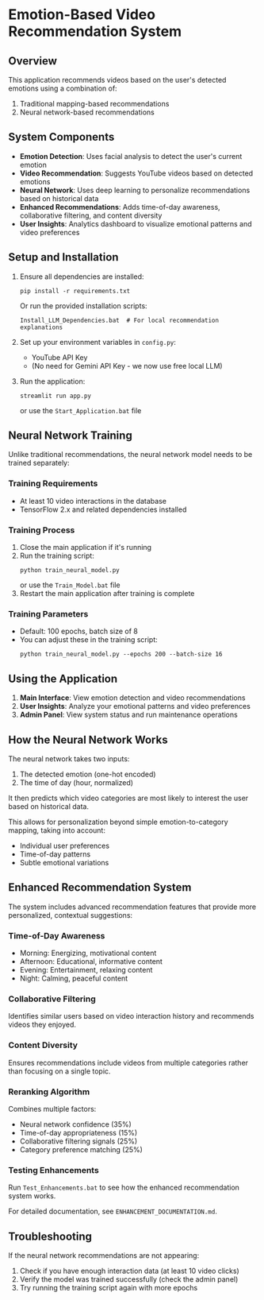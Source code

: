 # Emotion-Based Video Recommendation System

## Overview

This application recommends videos based on the user's detected emotions using a combination of:

1. Traditional mapping-based recommendations
2. Neural network-based recommendations

## System Components

- **Emotion Detection**: Uses facial analysis to detect the user's current emotion
- **Video Recommendation**: Suggests YouTube videos based on detected emotions
- **Neural Network**: Uses deep learning to personalize recommendations based on historical data
- **Enhanced Recommendations**: Adds time-of-day awareness, collaborative filtering, and content diversity
- **User Insights**: Analytics dashboard to visualize emotional patterns and video preferences

## Setup and Installation

1. Ensure all dependencies are installed:

   ```
   pip install -r requirements.txt
   ```

   Or run the provided installation scripts:

   ```
   Install_LLM_Dependencies.bat  # For local recommendation explanations
   ```

2. Set up your environment variables in `config.py`:

   - YouTube API Key
   - (No need for Gemini API Key - we now use free local LLM)

3. Run the application:
   ```
   streamlit run app.py
   ```
   or use the `Start_Application.bat` file

## Neural Network Training

Unlike traditional recommendations, the neural network model needs to be trained separately:

### Training Requirements

- At least 10 video interactions in the database
- TensorFlow 2.x and related dependencies installed

### Training Process

1. Close the main application if it's running
2. Run the training script:
   ```
   python train_neural_model.py
   ```
   or use the `Train_Model.bat` file
3. Restart the main application after training is complete

### Training Parameters

- Default: 100 epochs, batch size of 8
- You can adjust these in the training script:
  ```
  python train_neural_model.py --epochs 200 --batch-size 16
  ```

## Using the Application

1. **Main Interface**: View emotion detection and video recommendations
2. **User Insights**: Analyze your emotional patterns and video preferences
3. **Admin Panel**: View system status and run maintenance operations

## How the Neural Network Works

The neural network takes two inputs:

1. The detected emotion (one-hot encoded)
2. The time of day (hour, normalized)

It then predicts which video categories are most likely to interest the user based on historical data.

This allows for personalization beyond simple emotion-to-category mapping, taking into account:

- Individual user preferences
- Time-of-day patterns
- Subtle emotional variations

## Enhanced Recommendation System

The system includes advanced recommendation features that provide more personalized, contextual suggestions:

### Time-of-Day Awareness

- Morning: Energizing, motivational content
- Afternoon: Educational, informative content
- Evening: Entertainment, relaxing content
- Night: Calming, peaceful content

### Collaborative Filtering

Identifies similar users based on video interaction history and recommends videos they enjoyed.

### Content Diversity

Ensures recommendations include videos from multiple categories rather than focusing on a single topic.

### Reranking Algorithm

Combines multiple factors:

- Neural network confidence (35%)
- Time-of-day appropriateness (15%)
- Collaborative filtering signals (25%)
- Category preference matching (25%)

### Testing Enhancements

Run `Test_Enhancements.bat` to see how the enhanced recommendation system works.

For detailed documentation, see `ENHANCEMENT_DOCUMENTATION.md`.

## Troubleshooting

If the neural network recommendations are not appearing:

1. Check if you have enough interaction data (at least 10 video clicks)
2. Verify the model was trained successfully (check the admin panel)
3. Try running the training script again with more epochs
